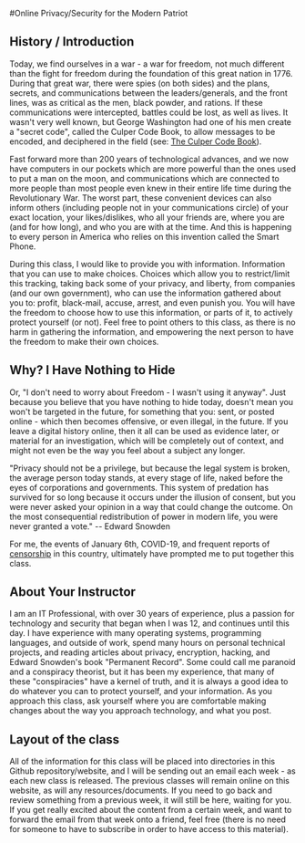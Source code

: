 #Online Privacy/Security for the Modern Patriot

## History / Introduction
Today, we find ourselves in a war - a war for freedom, not much different than the fight for freedom during the foundation of this great nation in 1776.  During that great war, there were spies (on both sides) and the plans, secrets, and communications between the leaders/generals, and the front lines, was as critical as the men, black powder, and rations.  If these communications were intercepted, battles could be lost, as well as lives.  It wasn't very well known, but George Washington had one of his men create a "secret code", called the Culper Code Book, to allow messages to be encoded, and deciphered in the field (see: <a href="https://www.mountvernon.org/george-washington/the-revolutionary-war/spying-and-espionage/the-culper-code-book">The Culper Code Book</A>).

Fast forward more than 200 years of technological advances, and we now have computers in our pockets which are more powerful than the ones used to put a man on the moon, and communications which are connected to more people than most people even knew in their entire life time during the Revolutionary War.  The worst part, these convenient devices can also inform others (including people not in your communications circle) of your exact location, your likes/dislikes, who all your friends are, where you are (and for how long), and who you are with at the time.  And this is happening to every person in America who relies on this invention called the Smart Phone. 

During this class, I would like to provide you with information.  Information that you can use to make choices.  Choices which allow you to restrict/limit this tracking, taking back some of your privacy, and liberty, from companies (and our own government), who can use the information gathered about you to: profit, black-mail, accuse, arrest, and even punish you.  You will have the freedom to choose how to use this information, or parts of it, to actively protect yourself (or not).  Feel free to point others to this class, as there is no harm in gathering the information, and empowering the next person to have the freedom to make their own choices.

## Why? I Have Nothing to Hide
Or, "I don't need to worry about Freedom - I wasn't using it anyway".  Just because you believe that you have nothing to hide today, doesn't mean you won't be targeted in the future, for something that you: sent, or posted online - which then becomes offensive, or even illegal, in the future.  If you leave a digital history online, then it all can be used as evidence later, or material for an investigation, which will be completely out of context, and might not even be the way you feel about a subject any longer. 

"Privacy should not be a privilege, but because the legal system is broken, the average person today stands, at every stage of life, naked before the eyes of corporations and governments. This system of predation has survived for so long because it occurs under the illusion of consent, but you were never asked your opinion in a way that could change the outcome. On the most consequential redistribution of power in modern life, you were never granted a vote." -- Edward Snowden

For me, the events of January 6th, COVID-19, and frequent reports of <A HREF="https://tv.gab.com/channel/officialamericafirst/view/the-total-end-of-a-free-6113d9951cff062f95f3d9e9">censorship</A> in this country, ultimately have prompted me to put together this class.

## About Your Instructor
I am an IT Professional, with over 30 years of experience, plus a passion for technology and security that began when I was 12, and continues until this day.  I have experience with many operating systems, programming languages, and outside of work, spend many hours on personal technical projects, and reading articles about privacy, encryption, hacking, and Edward Snowden's book "Permanent Record".  Some could call me paranoid and a conspiracy theorist, but it has been my experience, that many of these "conspiracies" have a kernel of truth, and it is always a good idea to do whatever you can to protect yourself, and your information.  As you approach this class, ask yourself where you are comfortable making changes about the way you approach technology, and what you post.


## Layout of the class
All of the information for this class will be placed into directories in this Github repository/website, and I will be sending out an email each week - as each new class is released.  The previous classes will remain online on this website, as will any resources/documents.  If you need to go back and review something from a previous week, it will still be here, waiting for you.  If you get really excited about the content from a certain week, and want to forward the email from that week onto a friend, feel free (there is no need for someone to have to subscribe in order to have access to this material).
